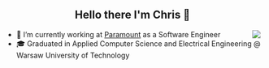 <h2 align="center"> Hello there I'm Chris 👋</h2>
<img align="right" src="https://media.giphy.com/media/v1.Y2lkPTc5MGI3NjExaXh6MDB5Yjh5ejBpMW5rYXBhNHRzNDdnenhubDRudHBzZHdoaWdkNiZlcD12MV9pbnRlcm5hbF9naWZfYnlfaWQmY3Q9Zw/dNgK7Ws7y176U/giphy.gif"/>

- 🔭 I’m currently working at [Paramount](https://www.paramount.com/) as a Software Engineer
- 🎓 Graduated in  Applied Computer Science and Electrical Engineering @ Warsaw University of Technology
